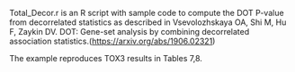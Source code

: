 Total_Decor.r is an R script with sample code to compute the DOT P-value from decorrelated statistics as described in Vsevolozhskaya OA, Shi M, Hu F, Zaykin DV. DOT: Gene-set analysis by combining decorrelated association statistics.(https://arxiv.org/abs/1906.02321)

The example reproduces TOX3 results in Tables 7,8.
